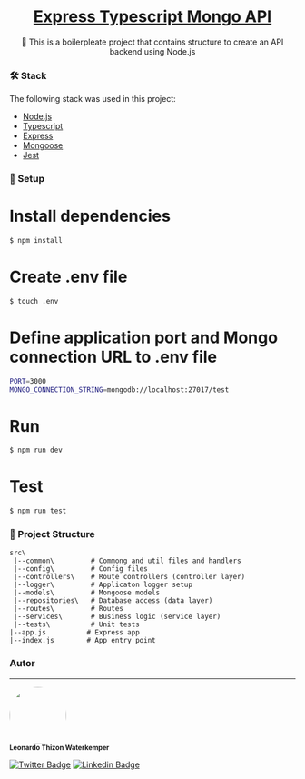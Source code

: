 
<h1 align="center">
    <a href="https://pt-br.reactjs.org/">Express Typescript Mongo API</a>
</h1>
<p align="center">🚀 This is a boilerpleate project that contains structure to create an API backend using Node.js</p>

### 🛠 Stack

The following stack was used in this project:

- [Node.js](https://nodejs.org/)
- [Typescript](https://www.typescriptlang.org/)
- [Express](https://expressjs.com/pt-br/)
- [Mongoose](https://mongoosejs.com/)
- [Jest](https://jestjs.io/pt-BR/)

### 🎲 Setup


# Install dependencies
```bash
$ npm install
```


# Create .env file
```bash
$ touch .env
```

# Define application port and Mongo connection URL to .env file
```bash
PORT=3000
MONGO_CONNECTION_STRING=mongodb://localhost:27017/test
```

# Run
```bash
$ npm run dev
```

# Test
```bash
$ npm run test
```

### 📁 Project Structure

```
src\
 |--common\         # Commong and util files and handlers
 |--config\         # Config files
 |--controllers\    # Route controllers (controller layer) 
 |--logger\         # Applicaton logger setup
 |--models\         # Mongoose models 
 |--repositories\   # Database access (data layer)
 |--routes\         # Routes
 |--services\       # Business logic (service layer)  
 |--tests\          # Unit tests
|--app.js          # Express app
|--index.js        # App entry point
```

### Autor
---


 <img style="border-radius: 50%;" src="https://avatars.githubusercontent.com/u/7197783?v=4" width="100px;" alt=""/>
 <br />
 <sub><b>Leonardo Thizon Waterkemper</b></sub>




[![Twitter Badge](https://img.shields.io/badge/-@leonardothizon-1ca0f1?style=flat-square&labelColor=1ca0f1&logo=twitter&logoColor=white&link=https://twitter.com/leonardothizon)](https://twitter.com/leonardothizon) [![Linkedin Badge](https://img.shields.io/badge/-Leonardo-blue?style=flat-square&logo=Linkedin&logoColor=white&link=https://www.linkedin.com/in/leonardothizon/)](https://www.linkedin.com/in/leonardothizon/)